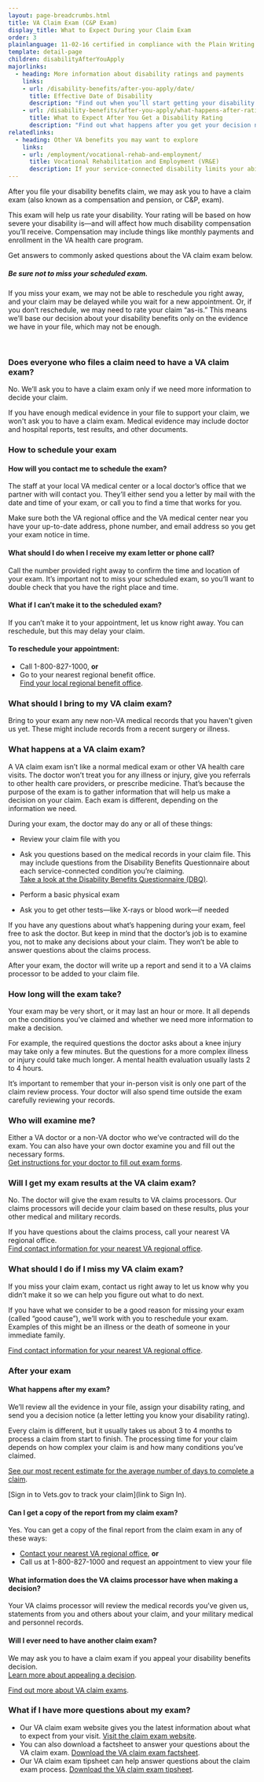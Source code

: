 ```yaml
---
layout: page-breadcrumbs.html
title: VA Claim Exam (C&P Exam)
display_title: What to Expect During your Claim Exam
order: 3
plainlanguage: 11-02-16 certified in compliance with the Plain Writing Act
template: detail-page
children: disabilityAfterYouApply
majorlinks:
  - heading: More information about disability ratings and payments
    links:
    - url: /disability-benefits/after-you-apply/date/
      title: Effective Date of Disability
      description: "Find out when you’ll start getting your disability payments."
    - url: /disability-benefits/after-you-apply/what-happens-after-rating/
      title: What to Expect After You Get a Disability Rating
      description: "Find out what happens after you get your decision notice with your rating."
relatedlinks:
  - heading: Other VA benefits you may want to explore
    links:
    - url: /employment/vocational-rehab-and-employment/
      title: Vocational Rehabilitation and Employment (VR&E)
      description: If your service-connected disability limits your ability to work or prevents you from working, find out if you can get VR&E benefits and services—like help exploring employment options and getting more training if required. 
---
```


<div class="va-introtext">

After you file your disability benefits claim, we may ask you to have a claim exam (also known as a compensation and pension, or C&P, exam). 

This exam will help us rate your disability. Your rating will be based on how severe your disability is—and will affect how much disability compensation you’ll receive. Compensation may include things like monthly payments and enrollment in the VA health care program. 

Get answers to commonly asked questions about the VA claim exam below. 
 

</div>

<div class="usa-alert usa-alert-warning va-alert">
<div class="usa-alert-body">

##### Be sure not to miss your scheduled exam.

If you miss your exam, we may not be able to reschedule you right away, and your claim may be delayed while you wait for a new appointment. Or, if you don’t reschedule, we may need to rate your claim “as-is.” This means we’ll base our decision about your disability benefits only on the evidence we have in your file, which may not be enough.

</div>
</div>

<br>

<div class="feature" markdown=“1”>

### Does everyone who files a claim need to have a VA claim exam?

No. We’ll ask you to have a claim exam only if we need more information to decide your claim. 

If you have enough medical evidence in your file to support your claim, we won't ask you to have a claim exam. Medical evidence may include doctor and hospital reports, test results, and other documents.

### How to schedule your exam

#### How will you contact me to schedule the exam?

The staff at your local VA medical center or a local doctor’s office that we partner with will contact you. They’ll either send you a letter by mail with the date and time of your exam, or call you to find a time that works for you.

Make sure both the VA regional office and the VA medical center near you have your up-to-date address, phone number, and email address so you get your exam notice in time.

#### What should I do when I receive my exam letter or phone call?

Call the number provided right away to confirm the time and location of your exam. It’s important not to miss your scheduled exam, so you’ll want to double check that you have the right place and time.

#### What if I can’t make it to the scheduled exam?

If you can’t make it to your appointment, let us know right away. You can reschedule, but this may delay your claim.

#### To reschedule your appointment: 

- Call 1-800-827-1000, **or**
- Go to your nearest regional benefit office. <br>
  [Find your local regional benefit office](https://www.benefits.va.gov/benefits/offices.asp).	


### What should I bring to my VA claim exam?

Bring to your exam any new non-VA medical records that you haven't given us yet. These might include records from a recent surgery or illness. 

### What happens at a VA claim exam?

A VA claim exam isn’t like a normal medical exam or other VA health care visits. The doctor won’t treat you for any illness or injury, give you referrals to other health care providers, or prescribe medicine. That’s because the purpose of the exam is to gather information that will help us make a decision on your claim. Each exam is different, depending on the information we need. 

During your exam, the doctor may do any or all of these things:

 -	Review your claim file with you

 -	Ask you questions based on the medical records in your claim file. This may include questions from the Disability Benefits Questionnaire about each service-connected condition you’re claiming. <br>
[Take a look at the Disability Benefits Questionnaire (DBQ)](http://benefits.va.gov/COMPENSATION/dbq_ListByDBQFormName.asp).

 - Perform a basic physical exam

 - Ask you to get other tests—like X-rays or blood work—if needed

If you have any questions about what’s happening during your exam, feel free to ask the doctor. But keep in mind that the doctor’s job is to examine you, not to make any decisions about your claim. They won’t be able to answer questions about the claims process.

After your exam, the doctor will write up a report and send it to a VA claims processor to be added to your claim file.

### How long will the exam take?

Your exam may be very short, or it may last an hour or more. It all depends on the conditions you’ve claimed and whether we need more information to make a decision. 

For example, the required questions the doctor asks about a knee injury may take only a few minutes. But the questions for a more complex illness or injury could take much longer. A mental health evaluation usually lasts 2 to 4 hours.

It’s important to remember that your in-person visit is only one part of the claim review process. Your doctor will also spend time outside the exam carefully reviewing your records.

### Who will examine me?

Either a VA doctor or a non-VA doctor who we’ve contracted will do the exam. You can also have your own doctor examine you and fill out the necessary forms. <br>
[Get instructions for your doctor to fill out exam forms](http://benefits.va.gov/COMPENSATION/dbq_veteraninstruct.asp).

### Will I get my exam results at the VA claim exam?

No. The doctor will give the exam results to VA claims processors. Our claims processors will decide your claim based on these results, plus your other medical and military records.

If you have questions about the claims process, call your nearest VA regional office. <br>
[Find contact information for your nearest VA regional office](https://www.va.gov/directory/guide/division.asp?dnum=3&isFlash=0).

### What should I do if I miss my VA claim exam?

If you miss your claim exam, contact us right away to let us know why you didn’t make it so we can help you figure out what to do next.

If you have what we consider to be a good reason for missing your exam (called “good cause”), we’ll work with you to reschedule your exam. Examples of this might be an illness or the death of someone in your immediate family.

[Find contact information for your nearest VA regional office](https://www.va.gov/directory/guide/division.asp?dnum=3&isFlash=0).


### After your exam

#### What happens after my exam?

We’ll review all the evidence in your file, assign your disability rating, and send you a decision notice (a letter letting you know your disability rating). 

Every claim is different, but it usually takes us about 3 to 4 months to process a claim from start to finish. The processing time for your claim depends on how complex your claim is and how many conditions you’ve claimed. 

[See our most recent estimate for the average number of days to complete a claim](/disability-benefits/apply/).

[Sign in to Vets.gov to track your claim](link to Sign In).


#### Can I get a copy of the report from my claim exam?

Yes. You can get a copy of the final report from the claim exam in any of these ways:

 - [Contact your nearest VA regional office](https://www.va.gov/directory/guide/division.asp?dnum=3&isFlash=0), **or**
 - Call us at 1-800-827-1000 and request an appointment to view your file


#### What information does the VA claims processor have when making a decision?   

Your VA claims processor will review the medical records you’ve given us, statements from you and others about your claim, and your military medical and personnel records. 

#### Will I ever need to have another claim exam?

We may ask you to have a claim exam if you appeal your disability benefits decision. <br>
[Learn more about appealing a decision](/disability-benefits/claims-appeal/).

[Find out more about VA claim exams](https://www.benefits.va.gov/COMPENSATION/claimexam.asp).

### What if I have more questions about my exam?

- Our VA claim exam website gives you the latest information about what to expect from your visit. [Visit the claim exam website](https://www.benefits.va.gov/compensation/claimexam.asp).
- You can also download a factsheet to answer your questions about the VA claim exam. [Download the VA claim exam factsheet](https://www.benefits.va.gov/compensation/docs/claimexam-factsheet.pdf#).
- Our VA claim exam tipsheet can help answer questions about the claim exam process. [Download the VA claim exam tipsheet](https://www.benefits.va.gov/compensation/docs/claimexam-tipssheet.pdf#).



<div markdown="0"><br></div>

